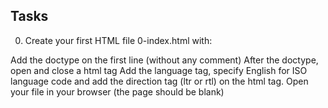 ## Tasks
0. Create your first HTML file 0-index.html with:

Add the doctype on the first line (without any comment)
After the doctype, open and close a html tag
Add the language tag, specify English for ISO language code and add the direction tag (ltr or rtl) on the html tag.
Open your file in your browser (the page should be blank) 
